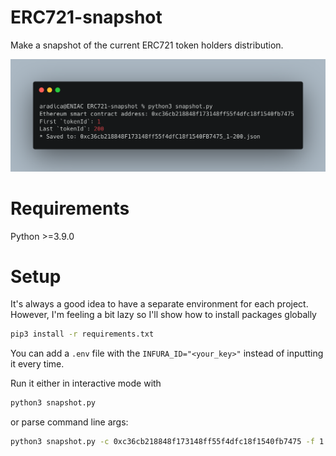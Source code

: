 # ERC721-snapshot
Make a snapshot of the current ERC721 token holders distribution.

![Example image](https://github.com/0xApeToshi/ERC721-snapshot/blob/main/example.png)

# Requirements
Python >=3.9.0

# Setup
It's always a good idea to have a separate environment for each project.
However, I'm feeling a bit lazy so I'll show how to install packages globally

```bash
pip3 install -r requirements.txt
```

You can add a `.env` file with the `INFURA_ID="<your_key>"` instead of inputting it every time.

Run it either in interactive mode with

```bash
python3 snapshot.py
```

or parse command line args:

```bash
python3 snapshot.py -c 0xc36cb218848f173148ff55f4dfc18f1540fb7475 -f 1 -l 200
```

